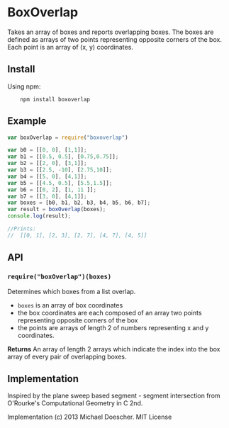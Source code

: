 BoxOverlap
=======
Takes an array of boxes and reports overlapping boxes.  The boxes are defined as arrays of two points representing opposite corners of the box.  Each point is an array of (x, y) coordinates.

## Install
Using npm:

		npm install boxoverlap

## Example

```javascript
var boxOverlap = require("boxoverlap")

var b0 = [[0, 0], [1,1]];
var b1 = [[0.5, 0.5], [0.75,0.75]];
var b2 = [[2, 0], [3,1]];
var b3 = [[2.5, -10], [2.75,10]];
var b4 = [[5, 0], [4,1]];
var b5 = [[4.5, 0.5], [5.5,1.5]];
var b6 = [[0, 2], [1, 11 ]];
var b7 = [[3, 0], [4,1]];
var boxes = [b0, b1, b2, b3, b4, b5, b6, b7];
var result = boxOverlap(boxes);
console.log(result);

//Prints:
//  [[0, 1], [2, 3], [2, 7], [4, 7], [4, 5]]
```

## API

### `require("boxOverlap")(boxes)`
Determines which boxes from a list overlap.

* `boxes` is an array of box coordinates
* the box coordinates are each composed of an array two points representing opposite corners of the box
* the points are arrays of length 2 of numbers representing x and y coordinates.

**Returns** An array of length 2 arrays which indicate the index into the box array of every pair of overlapping boxes.

## Implementation 
Inspired by the plane sweep based segment - segment intersection from O'Rourke's Computational Geometry in C 2nd.

Implementation (c) 2013 Michael Doescher.  MIT License
